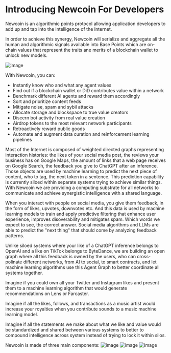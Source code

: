 # Introducing Newcoin For Developers

Newcoin is an algorithmic points protocol allowing application developers to add up and tap into the intelligence of the Internet.

In order to achieve this synergy, Newcoin will serialize and aggregate all the human and algorithmic signals available into Base Points which are on-chain values that represent the traits ane merits of a blockchain wallet to unlock new models.

![image](https://github.com/newfound8ion/developer/assets/112469623/941ebc1a-2257-44d9-82ff-eb645b000c06)

With Newcoin, you can:
* Instantly know who and what any agent values
* Find out if a blockchain wallet or DiD contributes value within a network
* Benchmark different AI agents and reward them accordingly
* Sort and prioritize content feeds
* Mitigate noise, spam and sybil attacks
* Allocate storage and blockspace to true value creators
* Discern bot activity from real value creation
* Airdrop tokens to the most relevant network participants
* Retroactively reward public goods
* Automate and augment data curation and reinforcement learning pipelines

Most of the Internet is composed of weighted directed graphs representing interaction histories: the likes of your social media post, the reviews your business has on Google Maps, the amount of links that a web page receives on Google Search, the feedback you give to ChatGPT after an inference. Those objects are used by machine learning to predict the next piece of content, who to tag, the next token in a sentence. This prediction capability is currently siloed within separate systems trying to achieve similar things. With Newcoin we are providing a computing substrate for all networks to communicate and achieve synergistic intelligence with a shared language.

When you interact with people on social media, you give them feedback, in the form of likes, upvotes, downvotes etc. And this data is used by machine learning models to train and apply predictive filtering that enhance user experience, improves disoverability and mitigates spam. Which words we expect to see, the correct answer. Social media algorithms and LLMs are able to predict the "next thing" that should come by analyzing feedback patterns.

Unlike siloed systems where your like of a ChatGPT inference belongs to OpenAI and a like on TikTok belongs to ByteDance, we are building an open graph where all this feedback is owned by the users, who can cross-polinate different networks, from AI to social, to smart contracts, and let machine learning algorithms use this Agent Graph to better coordinate all systems together.

Imagine if you could own all your Twitter and Instagram likes and present them to a machine learning algorithm that would generate recommendations on Lens or Farcaster.

Imagine if all the likes, follows, and transactions as a music artist would increase your royalties when you contribute sounds to a music machine learning model.

Imagine if all the statements we make about what we like and value would be standardized and shared between various systems to better to compound intelligence across system instead of trying to lock it within silos.

Newcoin is made of three main components:
![image](https://github.com/newfound8ion/developer/assets/112469623/7b53131d-5337-43f4-950e-c79120191448)
![image](https://github.com/newfound8ion/developer/assets/112469623/bde83305-f022-4ab4-a002-dc7a2565ceeb)
![image](https://github.com/newfound8ion/developer/assets/112469623/4e7cf73c-99de-4046-a39e-d021f17def7a)


